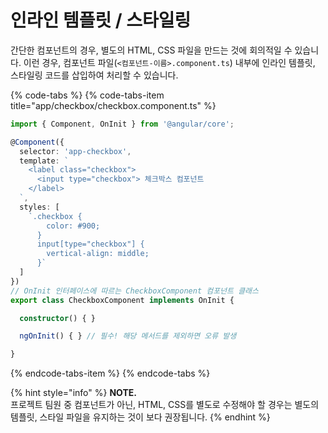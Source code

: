 # 인라인 템플릿 / 스타일링

간단한 컴포넌트의 경우, 별도의 HTML, CSS 파일을 만드는 것에 회의적일 수 있습니다. 이런 경우, 컴포넌트 파일\(`<컴포넌트-이름>.component.ts`\) 내부에 인라인 템플릿, 스타일링 코드를 삽입하여 처리할 수 있습니다.

{% code-tabs %}
{% code-tabs-item title="app/checkbox/checkbox.component.ts" %}
```typescript
import { Component, OnInit } from '@angular/core';

@Component({
  selector: 'app-checkbox',
  template: `
    <label class="checkbox">
      <input type="checkbox"> 체크박스 컴포넌트
    </label>
  `,
  styles: [
    `.checkbox {
        color: #900;
      }
      input[type="checkbox"] {
        vertical-align: middle;
      }`
  ]
})
// OnInit 인터페이스에 따르는 CheckboxComponent 컴포넌트 클래스
export class CheckboxComponent implements OnInit {

  constructor() { }

  ngOnInit() { } // 필수! 해당 메서드를 제외하면 오류 발생

}
```
{% endcode-tabs-item %}
{% endcode-tabs %}

{% hint style="info" %}
**NOTE.**  
프로젝트 팀원 중 컴포넌트가 아닌, HTML, CSS를 별도로 수정해야 할 경우는 별도의 템플릿, 스타일 파일을 유지하는 것이 보다 권장됩니다.
{% endhint %}



